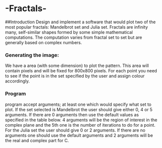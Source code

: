 # -Fractals-

##Introduction
Design and implement a software that would plot two of the most
popular fractals: Mandelbrot set and Julia set. 
Fractals are infinity many, self-similar shapes formed by some simple mathematical computations. The
computation varies from fractal set to set but are generally based on complex numbers. 

### Generating the image: 
We have a area (with some dimension) to plot the pattern. This area will
contain pixels and will be fixed for 800x800 pixels. For each point you need to see if the point is in the
set specified by the user and assign colour accordingly. 

### Program
program accept arguments; at least one which would specify what set to plot. If
the set selected is Mandelbrot the user should give either 0, 4 or 5 arguments. If there are 0 arguments
then use the default values as specified in the table below. 4 arguments will be the region of interest in
the complex plane and the 5th one is the number of iterations to do for a point. 
For the Julia set the user should give 0 or 2 arguments. If there are no arguments one should use the
default arguments and 2 arguments will be the real and complex part for C.
